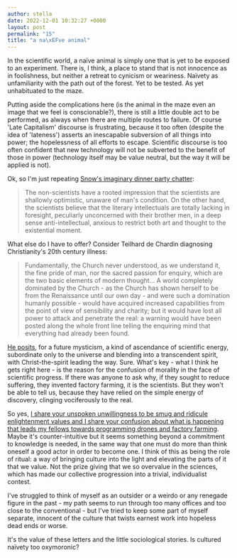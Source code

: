 ```yaml
---
author: stella
date: 2022-12-01 10:32:27 +0000
layout: post
permalink: "15"
title: "a na\xEFve animal"
---
```



In the scientific world, a naïve animal is simply one that is yet to be exposed to an experiment. There is, I think, a place to stand that is not innocence as in foolishness, but neither a retreat to cynicism or weariness. Naïvety as unfamiliarity with the path out of the forest. Yet to be tested. As yet unhabituated to the maze.  

Putting aside the complications here (is the animal in the maze even an image that we feel is conscionable?), there is still a little double act to be performed, as always when there are multiple routes to failure. Of course 'Late Capitalism' discourse is frustrating, because it too often (despite the idea of 'lateness') asserts an inescapable subversion of all things into power; the hopelessness of all efforts to escape. Scientific discourse is too often confident that new technology will not be subverted to the benefit of those in power (technology itself may be value neutral, but the way it will be applied is not).  
  
Ok, so I'm just repeating [Snow's imaginary dinner party chatter](https://www.worldcat.org/title/883852846):  

> The non-scientists have a rooted impression that the scientists are shallowly optimistic, unaware of man's condition. On the other hand, the scientists believe that the literary intellectuals are totally lacking in foresight, peculiarly unconcerned with their brother men, in a deep sense anti-intellectual, anxious to restrict both art and thought to the existential moment.

What else do I have to offer? Consider Teilhard de Chardin diagnosing Christianity's 20th century illness:  

> Fundamentally, the Church never understood, as we understand it, the fine pride of man, nor the sacred passion for enquiry, which are the two basic elements of modern thought... A world completely dominated by the Church - as the Church has shown herself to be from the Renaissance until our own day - and were such a domination humanly possible - would have acquired increased capabilities from the point of view of sensibility and charity; but it would have lost all power to attack and penetrate the real: a warning would have been posted along the whole front line telling the enquiring mind that everything had already been found.

[He posits](https://www.worldcat.org/title/1220329), for a future mysticism, a kind of ascendance of scientific energy, subordinate only to the universe and blending into a transcendent spirit, with Christ-the-spirit leading the way. Sure. What's key - what I think he gets right here - is the reason for the confusion of morality in the face of scientific progress. If there was anyone to ask why, if they sought to reduce suffering, they invented factory farming, it is the scientists. But they won't be able to tell us, because they have relied on the simple energy of discovery, clinging vociferously to the real.

So yes, [I share your unspoken unwillingness to be smug and ridicule enlightenment values and I share your confusion about what is happening that leads my fellows towards programming drones and factory farming](https://angst.blog/14). Maybe it's counter-intuitive but it seems something beyond a commitment to knowledge is needed, in the same way that one must do more than think oneself a good actor in order to become one. I think of this as being the role of ritual: a way of bringing culture into the light and elevating the parts of it that we value. Not the prize giving that we so overvalue in the sciences, which has made our collective progression into a trivial, individualist contest.  

I've struggled to think of myself as an outsider or a weirdo or any renegade figure in the past - my path seems to run through too many offices and too close to the conventional - but I've tried to keep some part of myself separate, innocent of the culture that twists earnest work into hopeless dead ends or worse.

It's the value of these letters and the little sociological stories. Is cultured naïvety too oxymoronic?
